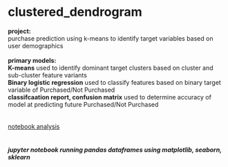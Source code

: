 # clustered_dendrogram

<b>project:</b><br>
purchase prediction using k-means to identify target variables based on user demographics 
<br><br>
<b>primary models:</b><br>
<b>K-means</b> used to identify dominant target clusters based on cluster and sub-cluster feature variants<br>
<b>Binary logistic regression</b> used to classify features based on binary target variable of Purchased/Not Purchased <br>
<b>classifcaation report, confusion matrix</b> used to determine accuracy of model at predicting future Purchased/Not Purchased <br>
<br><br>
<a href="https://github.com/cspence001/clustered_dendrogram/blob/main/notebooks/purchase_models.ipynb">notebook analysis</a>
<br><br>
<h5>jupyter notebook running pandas dataframes using matplotlib, seaborn, sklearn</h5>
